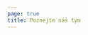 ```yaml
---
page: true
title: Poznejte náš tým
---
```


<script setup>
import TeamPage from './team/TeamPage.vue'
</script>

<TeamPage />
